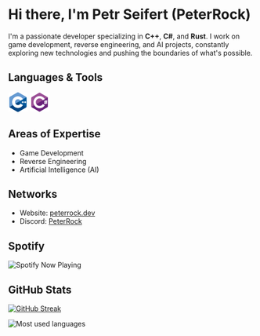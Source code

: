 # Hi there, I'm Petr Seifert (PeterRock)

I'm a passionate developer specializing in **C++**, **C#**, and **Rust**. I work on game development, reverse engineering, and AI projects, constantly exploring new technologies and pushing the boundaries of what's possible.

## Languages & Tools

<div align="left">
  <img src="https://raw.githubusercontent.com/devicons/devicon/master/icons/cplusplus/cplusplus-original.svg" alt="C++" width="40" height="40"/>
  <img src="https://raw.githubusercontent.com/devicons/devicon/master/icons/csharp/csharp-original.svg" alt="C#" width="40" height="40"/>
</div>

## Areas of Expertise

- Game Development
- Reverse Engineering
- Artificial Intelligence (AI)

## Networks

- Website: [peterrock.dev](https://peterrock.dev)
- Discord: [PeterRock](https://discord.com/users/333647996162146304)

## Spotify

![Spotify Now Playing](https://peterrock.dev/api/spotify/svg/spotify:user:3137pjdifc6dxkr7hny6se6av3my)

## GitHub Stats

[![GitHub Streak](https://github-readme-stats.vercel.app/api?username=PetrSeifert&show_icons=true&include_all_commits=true&count_private=true&theme=dark&hide_border=true)](https://git.io/streak-stats)

![Most used languages](https://github-readme-stats.vercel.app/api/top-langs/?username=PetrSeifert&theme=dark&hide_border=false&include_all_commits=true&count_private=true&layout=compact)
